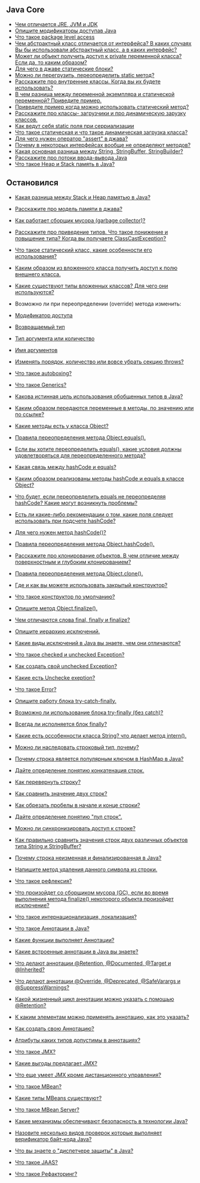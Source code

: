 ## Java Core

- <a href="%D0%A7%D0%B5%D0%BC%20%D0%BE%D1%82%D0%BB%D0%B8%D1%87%D0%B0%D0%B5%D1%82%D1%81%D1%8F%20JRE%2C%20JVM%2C%20JDK.md">Чем отличается JRE, JVM и JDK</a>
- <a href="%D0%9E%D0%BF%D0%B8%D1%88%D0%B8%D1%82%D0%B5%20%D0%BC%D0%BE%D0%B4%D0%B8%D1%84%D0%B8%D0%BA%D0%B0%D1%82%D0%BE%D1%80%D1%8B%20%D0%B4%D0%BE%D1%81%D1%82%D1%83%D0%BF%D0%B0%D0%B2%20Java.md">Опишите модификаторы доступав Java</a>
- <a href="%D0%A7%D1%82%D0%BE%20%D1%82%D0%B0%D0%BA%D0%BE%D0%B5%20package%20level%20access.md">Что такое package level access</a>
- <a href="%D0%A7%D0%B5%D0%BC%20%D0%B0%D0%B1%D1%81%D1%82%D1%80%D0%B0%D0%BA%D1%82%D0%BD%D1%8B%D0%B9%20%D0%BA%D0%BB%D0%B0%D1%81%D1%81%20%D0%BE%D1%82%D0%BB%D0%B8%D1%87%D0%B0%D0%B5%D1%82%D1%81%D1%8F%20%D0%BE%D1%82%20%D0%B8%D0%BD%D1%82%D0%B5%D1%80%D1%84%D0%B5%D0%B9%D1%81%D0%B0.md">Чем абстрактный класс отличается от интерфейса? В каких случаях Вы бы использовали абстрактный класс, а в каких интерфейс?</a>
- <a href="mozhet_li_obekt_poluchit_dostup_k_private_peremennoj_klassa?_esli_da,_to_kakim_obrazom?.md">Может ли объект получить доступ к private переменной класса? Если да, то каким образом?</a> 
- <a href="dlya_chego_v_java_staticheskie_bloki.md">Для чего в джаве статические блоки?</a> 
- <a href="mozhno_li_peregruzit_static_metod.md">Можно ли перегрузить, переопределить static метод?</a> 
- <a href="rasskazhite_pro_vnutrennie_klassy._kogda_vy_ix_budete_ispolzovat.md">Расскажите про внутренние классы. Когда вы их будете использовать?</a> 
- <a href="v_chem_raznica_mezhdu_peremennoj_ekzemplyara_i_staticheskoj_peremennoj_privedite_primer.md">В чем разница между переменной экземпляра и статической переменной? Приведите пример.</a> 
- <a href="privedite_primer_kogda_mozhno_ispolzovat_staticheskij_metod.md">Приведите пример когда можно использовать статический метод?</a> 
- <a href="rasskazhite_pro_klassy_zagruzchiki_i_pro_dinamicheskuyu_zaruzku_klassov.md">Расскажите про классы- загрузчики и про динамическую зарузку классов.</a> 
- <a href="kak_vedut_sebya_static_polya_pri_serrializacii.md">Как ведут себя static поля при серриализации</a>
- <a href="chto_takoe_staticheskaya_i_chto_takoe_dinamicheskaya_zagruzka_klassa.md">Что такое статическая и что такое динамическая загрузка класса?</a> 
- <a href="dlya_chego_nuzhen_operator_assert_v_dzhava.md">Для чего нужен оператор "assert" в джава?</a> 
- <a href="pochemu_v_nekotoryx_interfejsax_voobshhe_ne_opredelyayut_metodov.md">Почему в некоторых интерфейсах вообще не определяют методов?</a> 
- <a href="kakaya_osnovnaya_raznica_mezhdu_string_stringbuffer_stringbuilder.md">Какая основная разница между String, StringBuffer, StringBuilder?</a> 
- <a href="rasskazhite_pro_potoki_vvoda-vyvoda_java.md">Расскажите про потоки ввода-вывода Java</a> 
- <a href="chto_takoe_heap_i_stack_pamyat_v_java.md">Что такое Heap и Stack память в Java?</a> 

Остановился
-

- <a href="">Какая разница между Stack и Heap памятью в Java?</a> 
- <a href="">Расскажите про модель памяти в джава?</a> 
- <a href="">Как работает сборщик мусора (garbage collector)?</a> 
- <a href="">Расскажите про приведение типов. Что такое понижение и повышение типа? Когда вы получаете ClassCastException?</a> 
- <a href="">Что такое статический класс, какие особенности его использования?</a> 
- <a href="">Каким образом из вложенного класса получить доступ к полю внешнего класса.</a> 
- <a href="">Какие существуют типы вложенных классов? Для чего они используются?</a>
 
 
- <a>Возможно ли при переопределении (override) метода изменить:</a> 
- <a href="">Модификатор доступа</a> 
- <a href="">Возвращаемый тип</a> 
- <a href="">Тип аргумента или количество</a> 
- <a href="">Имя аргументов</a>
- <a href="">Изменять порядок, количество или вовсе убрать секцию throws?</a> 
 

- <a href="">Что такое autoboxing?</a> 
- <a href="">Что такое Generics?</a> 
- <a href="">Какова истинная цель использования обобщенных типов в Java?</a> 
- <a href="">Каким образом передаются переменные в методы, по значению или по ссылке?</a> 
- <a href="">Какие методы есть у класса Object?</a> 
- <a href="">Правила переопределения метода Object.equals().</a> 
- <a href="">Если вы хотите переопределить equals(), какие условия должны удовлетворяться для переопределенного метода?</a> 
- <a href="">Какая связь между hashCode и equals?</a> 
- <a href="">Каким образом реализованы методы hashCode и equals в классе Object?</a> 
- <a href="">Что будет, если переопределить equals не переопределяя hashCode? Какие могут возникнуть проблемы?</a> 
- <a href="">Есть ли какие-либо рекомендации о том, какие поля следует использовать при подсчете hashCode?</a> 
- <a href="">Для чего нужен метод hashCode()?</a> 
- <a href="">Правила переопределения метода Object.hashCode().</a> 
- <a href="">Расскажите про клонирование объектов. В чем отличие между поверхностным и глубоким клонированием?</a> 
- <a href="">Правила переопределения метода Object.clone().</a> 
- <a href="">Где и как вы можете использовать закрытый конструктор?</a> 
- <a href="">Что такое конструктор по умолчанию?</a> 
- <a href="">Опишите метод Object.finalize().</a> 
- <a href="">Чем отличаются слова final, finally и finalize?</a> 
- <a href="">Опишите иерархию исключений.</a> 
- <a href="">Какие виды исключений в Java вы знаете, чем они отличаются?</a> 
- <a href="">Что такое checked и unchecked Exception?</a> 
- <a href="">Как создать свой unchecked Exception?</a> 
- <a href="">Какие есть Unchecke exeption?</a> 
- <a href="">Что такое Error?</a> 
- <a href="">Опишите работу блока try-catch-finally.</a> 
- <a href="">Возможно ли использование блока try-finally (без catch)?</a> 
- <a href="">Всегда ли исполняется блок finally?</a> 
- <a href="">Какие есть оссобенности класса String? что делает метод intern().</a> 
- <a href="">Можно ли наследовать строковый тип, почему?</a> 
- <a href="">Почему строка является популярным ключом в HashMap в Java?</a> 
- <a href="">Дайте определение понятию конкатенация строк.</a> 
- <a href="">Как перевернуть строку?</a> 
- <a href="">Как сравнить значение двух строк?</a> 
- <a href="">Как обрезать пробелы в начале и конце строки?</a> 
- <a href="">Дайте определение понятию "пул строк".</a> 
- <a href="">Можно ли синхронизировать доступ к строке?</a> 
- <a href="">Как правильно сравнить значения строк двух различных объектов типа String и StringBuffer?</a> 
- <a href="">Почему строка неизменная и финализированная в Java?</a> 
- <a href="">Напишите метод удаления данного символа из строки.</a> 
- <a href="">Что такое рефлексия?</a> 
- <a href="">Что произойдет со сборщиком мусора (GC), если во время выполнения метода finalize() некоторого объекта произойдет исключение?</a> 
- <a href="">Что такое интернационализация, локализация?</a> 
- <a href="">Что такое Аннотации в Java?</a> 
- <a href="">Какие функции выполняет Аннотации?</a> 
- <a href="">Какие встроенные аннотации в Java вы знаете?</a> 
- <a href="">Что делают аннотации @Retention, @Documented, @Target и @Inherited?</a> 
- <a href="">Что делают аннотации @Override, @Deprecated, @SafeVarargs и @SuppressWarnings?</a> 
- <a href="">Какой жизненный цикл аннотации можно указать с помощью @Retention?</a> 
- <a href="">К каким элементам можно применять аннотацию, как это указать?</a> 
- <a href="">Как создать свою Аннотацию?</a> 
- <a href="">Атрибуты каких типов допустимы в аннотациях?</a> 
- <a href="">Что такое JMX?</a> 
- <a href="">Какие выгоды предлагает JMX?</a> 
- <a href="">Что еще умеет JMX кроме дистанционного управления?</a> 
- <a href="">Что такое MBean?</a> 
- <a href="">Какие типы MBeans существуют?</a> 
- <a href="">Что такое MBean Server?</a> 
- <a href="">Какие механизмы обеспечивают безопасность в технологии Java?</a> 
- <a href="">Назовите несколько видов проверок которые выполняет верификатор байт-кода Java?</a> 
- <a href="">Что вы знаете о "диспетчере защиты" в Java?</a> 
- <a href="">Что такое JAAS?</a> 
- <a href="">Что такое Рефакторинг?</a> 